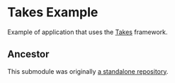 # Takes Example

Example of application that uses the [Takes](https://github.com/yegor256/takes)
framework.

## Ancestor

This submodule was
originally [a standalone repository](https://github.com/volodya-lombrozo/takes-example).
